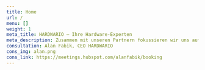 ```yaml
---
title: Home
url: /
menu: []
weight: 1
meta_title: HARDWARIO – Ihre Hardware-Experten
meta_description: Zusammen mit unseren Partnern fokussieren wir uns auf Projekte für das Internet der Dinge und für Geräte mit sehr niedrigem Stromverbrauch.
consultation: Alan Fabik, CEO HARDWARIO
cons_img: alan.png
cons_link: https://meetings.hubspot.com/alanfabik/booking
---
```

